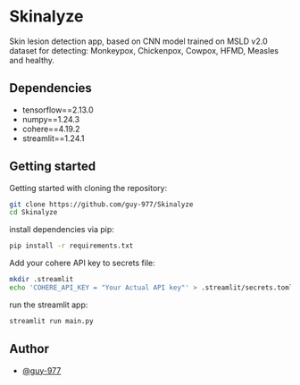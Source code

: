 
# Skinalyze

Skin lesion detection app, based on CNN model trained on MSLD v2.0 dataset for detecting: Monkeypox, Chickenpox, Cowpox, HFMD, Measles and healthy.


## Dependencies 

- tensorflow==2.13.0
- numpy==1.24.3
- cohere==4.19.2
- streamlit==1.24.1
## Getting started

Getting started with cloning the repository:

```bash
git clone https://github.com/guy-977/Skinalyze
cd Skinalyze
```

install dependencies via pip:

```bash
pip install -r requirements.txt
```
Add your cohere API key to secrets file:
```bash
mkdir .streamlit
echo 'COHERE_API_KEY = "Your Actual API key"' > .streamlit/secrets.toml
```

run the streamlit app:

```bash
streamlit run main.py
```
    
## Author

- [@guy-977](https://github.com/guy-977)

 
